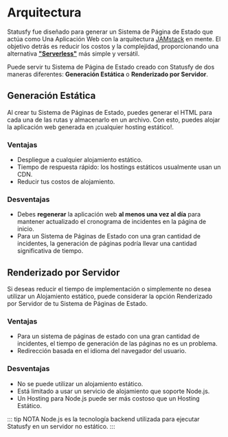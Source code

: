 # Arquitectura

Statusfy fue diseñado para generar un Sistema de Página de Estado que actúa como Una Aplicación Web con la arquitectura [JAMstack](https://jamstack.org/) en mente. El objetivo detrás es reducir los costos y la complejidad, proporcionando una alternativa [**"Serverless"**](https://serverless.com/learn/overview/) más simple y versátil.

Puede servir tu Sistema de Página de Estado creado con Statusfy de dos maneras diferentes: **Generación Estática** o **Renderizado por Servidor**.

## Generación Estática

Al crear tu Sistema de Páginas de Estado, puedes generar el HTML para cada una de las rutas y almacenarlo en un archivo. Con esto, puedes alojar la aplicación web generada en ¡cualquier hosting estático!.

### Ventajas

- Despliegue a cualquier alojamiento estático.
- Tiempo de respuesta rápido: los hostings estáticos usualmente usan un CDN.
- Reducir tus costos de alojamiento.

### Desventajas

- Debes **regenerar** la aplicación web **al menos una vez al día** para mantener actualizado el cronograma de incidentes en la página de inicio.
- Para un Sistema de Páginas de Estado con una gran cantidad de incidentes, la generación de páginas podría llevar una cantidad significativa de tiempo.



## Renderizado por Servidor

Si deseas reducir el tiempo de implementación o simplemente no desea utilizar un Alojamiento estático, puede considerar la opción Renderizado por Servidor de tu Sistema de Páginas de Estado.

### Ventajas

- Para un sistema de páginas de estado con una gran cantidad de incidentes, el tiempo de generación de las páginas no es un problema.
- Redirección basada en el idioma del navegador del usuario.

### Desventajas

- No se puede utilizar un alojamiento estático.
- Está limitado a usar un servicio de alojamiento que soporte Node.js.
- Un Hosting para Node.js puede ser más costoso que un Hosting Estático.



::: tip NOTA
Node.js es la tecnología backend utilizada para ejecutar Statusfy en un servidor no estático.
:::

